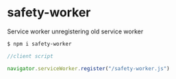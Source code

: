 # safety-worker

Service worker unregistering old service worker

```sh
$ npm i safety-worker
```

```javascript
//client script

navigator.serviceWorker.register("/safety-worker.js")
```
